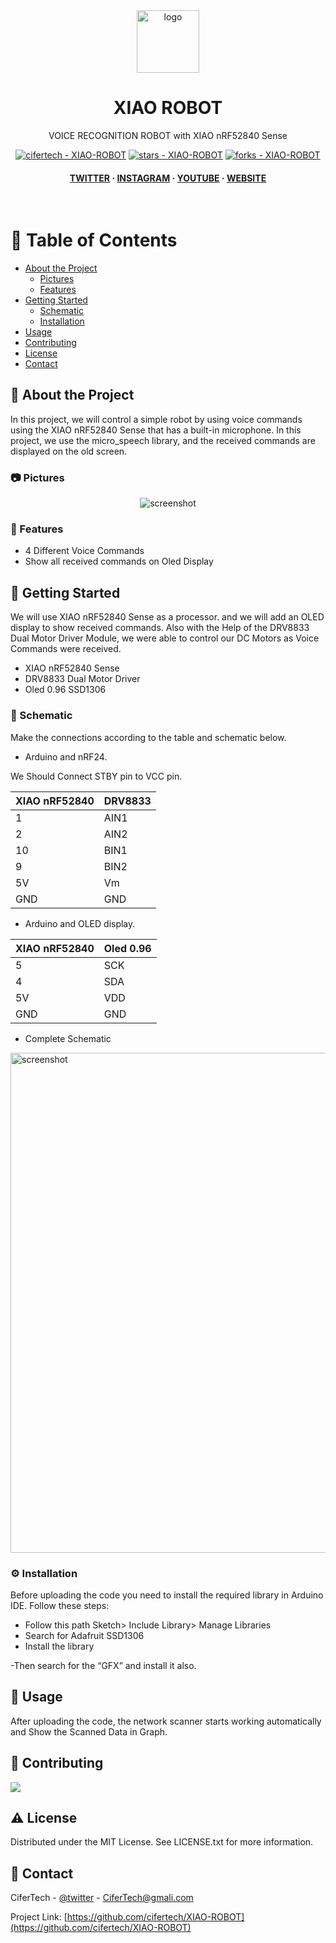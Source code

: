 <div align="center">

  <img src="https://user-images.githubusercontent.com/62047147/195847997-97553030-3b79-4643-9f2c-1f04bba6b989.png" alt="logo" width="100" height="auto" />
  <h1>XIAO ROBOT</h1>
  
  <p>
    VOICE RECOGNITION ROBOT with XIAO nRF52840 Sense
  </p>
  
  
<!-- Badges -->

<a href="https://github.com/cifertech/XIAO-ROBOT" title="Go to GitHub repo"><img src="https://img.shields.io/static/v1?label=cifertech&message=XIAO-ROBOT&color=white&logo=github" alt="cifertech - XIAO-ROBOT"></a>
<a href="https://github.com/cifertech/XIAO-ROBOT"><img src="https://img.shields.io/github/stars/cifertech/XIAO-ROBOT?style=social" alt="stars - XIAO-ROBOT"></a>
<a href="https://github.com/cifertech/XIAO-ROBOT"><img src="https://img.shields.io/github/forks/cifertech/XIAO-ROBOT?style=social" alt="forks - XIAO-ROBOT"></a>
   
<h4>
    <a href="https://twitter.com/cifertech1">TWITTER</a>
  <span> · </span>
    <a href="https://www.instagram.com/cifertech/">INSTAGRAM</a>
  <span> · </span>
    <a href="https://www.youtube.com/c/cifertech">YOUTUBE</a>
  <span> · </span>
    <a href="https://cifertech.net/">WEBSITE</a>
  </h4>
</div>

<br />

<!-- Table of Contents -->
# :notebook_with_decorative_cover: Table of Contents

- [About the Project](#star2-about-the-project)
  * [Pictures](#camera-Pictures)
  * [Features](#dart-features)
- [Getting Started](#toolbox-getting-started)
  * [Schematic](#electric_plug-Schematic)
  * [Installation](#gear-installation)
- [Usage](#eyes-usage)
- [Contributing](#wave-contributing)
- [License](#warning-license)
- [Contact](#handshake-contact)

  

<!-- About the Project -->
## :star2: About the Project
In this project, we will control a simple robot by using voice commands using the XIAO nRF52840 Sense that has a built-in microphone. In this project, we use the micro_speech library, and the received commands are displayed on the old screen.


<!-- Pictures -->
### :camera: Pictures

<div align="center"> 
  <img src="https://user-images.githubusercontent.com/62047147/198869252-0cd978b5-6936-49f4-a0eb-8802ec8c543f.jpg" alt="screenshot" />
</div>


<!-- Features -->
### :dart: Features

- 4 Different Voice Commands
- Show all received commands on Oled Display

<!-- Getting Started -->
## 	:toolbox: Getting Started

We will use XIAO nRF52840 Sense as a processor. and we will add an OLED display to show received commands. Also with the Help of the DRV8833 Dual Motor Driver Module, we were able to control our DC Motors as Voice Commands were received.

- XIAO nRF52840 Sense
- DRV8833 Dual Motor Driver
- Oled 0.96 SSD1306

<!-- Schematic -->
### :electric_plug: Schematic
Make the connections according to the table and schematic below.

* Arduino and nRF24.

We Should Connect STBY pin to VCC pin.

| XIAO nRF52840 | DRV8833 |  
| ----   | -----|
| 1   | AIN1|
| 2   | AIN2|
| 10  | BIN1|
| 9   | BIN2|
| 5V  | Vm  |
| GND | GND |


* Arduino and OLED display.

| XIAO nRF52840 | Oled 0.96|
| ----   | -----|
| 5  | SCK |
| 4  | SDA |
| 5V | VDD |
| GND | GND |

 
* Complete Schematic

<img src="https://user-images.githubusercontent.com/62047147/198869760-02b3f2b8-ce71-41f1-98a1-4fd1527de672.png" alt="screenshot" width="800" height="auto" />


<!-- Installation -->
### :gear: Installation

Before uploading the code you need to install the required library in Arduino IDE. Follow these steps:

- Follow this path Sketch> Include Library> Manage Libraries
- Search for Adafruit SSD1306
- Install the library

-Then search for the “GFX” and install it also.
   
<!-- Usage -->
## :eyes: Usage

After uploading the code, the network scanner starts working automatically and Show the Scanned Data in Graph.


<!-- Contributing -->
## :wave: Contributing

<a href="https://github.com/cifertech/2.4-GHz-band-Scanner/graphs/contributors">
  <img src="https://contrib.rocks/image?repo=cifertech/2.4-GHz-band-Scanner" />
</a>


<!-- License -->
## :warning: License

Distributed under the MIT License. See LICENSE.txt for more information.


<!-- Contact -->
## :handshake: Contact

CiferTech - [@twitter](https://twitter.com/cifertech1) - CiferTech@gmali.com

Project Link: [https://github.com/cifertech/XIAO-ROBOT](https://github.com/cifertech/XIAO-ROBOT)


